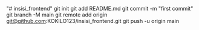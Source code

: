"# insisi_frontend"  git init git add README.md git commit -m "first commit" git branch -M main git remote add origin git@github.com:KOKILO123/insisi_frontend.git git push -u origin main
